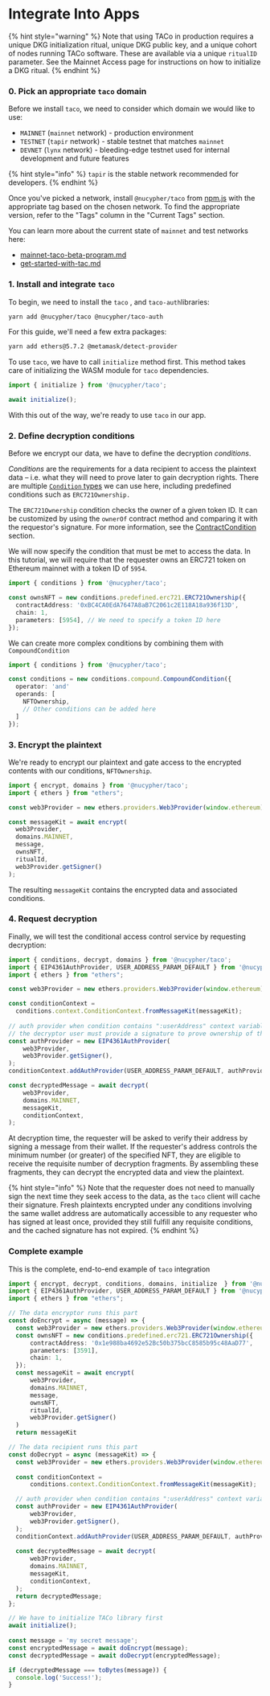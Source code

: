 # Integrate Into Apps

{% hint style="warning" %}
Note that using TACo in production requires a unique DKG initialization ritual, unique DKG public key, and a unique cohort of nodes running TACo software. These are available via a unique `ritualID` parameter. See the Mainnet Access page for instructions on how to initialize a DKG ritual.
{% endhint %}

### 0. Pick an appropriate `taco` domain

Before we install `taco`, we need to consider which domain we would like to use:

* `MAINNET` (`mainnet` network) - production environment
* `TESTNET` (`tapir` network) - stable testnet that matches `mainnet`
* `DEVNET` (`lynx` network) - bleeding-edge testnet used for internal development and future features

{% hint style="info" %}
`tapir` is the stable network recommended for developers.
{% endhint %}

Once you've picked a network, install `@nucypher/taco` from [npm.js](https://www.npmjs.com/package/@nucypher/taco?activeTab=versions) with the appropriate tag based on the chosen network. To find the appropriate version, refer to the "Tags" column in the "Current Tags" section.

You can learn more about the current state of `mainnet` and test networks here:

* [mainnet-taco-beta-program.md](../../../migration-to-mainnet/mainnet-taco-beta-program.md "mention")
* [get-started-with-tac.md](../../get-started-with-tac.md "mention")

### 1. Install and integrate `taco`

To begin, we need to install the `taco` , and `taco-auth`libraries:

```bash
yarn add @nucypher/taco @nucypher/taco-auth
```

For this guide, we'll need a few extra packages:

```bash
yarn add ethers@5.7.2 @metamask/detect-provider
```

To use `taco`, we have to call `initialize` method first. This method takes care of initializing the WASM module for `taco` dependencies.

```typescript
import { initialize } from '@nucypher/taco';

await initialize();
```

With this out of the way, we're ready to use `taco` in our app.

### 2. Define decryption conditions

Before we encrypt our data, we have to define the decryption _conditions_.

_Conditions_ are the requirements for a data recipient to access the plaintext data – i.e. what they will need to prove later to gain decryption rights. There are multiple [`Condition` types](../../taco-sdk/references/conditions/) we can use here, including predefined conditions such as `ERC721Ownership.`

The `ERC721Ownership` condition checks the owner of a given token ID. It can be customized by using the `ownerOf` contract method and comparing it with the requestor's signature. For more information, see the [ContractCondition](../../taco-sdk/references/conditions/contractcondition/) section.

We will now specify the condition that must be met to access the data. In this tutorial, we will require that the requester owns an ERC721 token on Ethereum mainnet with a token ID of `5954`.

```typescript
import { conditions } from '@nucypher/taco';

const ownsNFT = new conditions.predefined.erc721.ERC721Ownership({
  contractAddress: '0xBC4CA0EdA7647A8aB7C2061c2E118A18a936f13D',
  chain: 1,
  parameters: [5954], // We need to specify a token ID here
});
```

We can create more complex conditions by combining them with `CompoundCondition`

```typescript
import { conditions } from '@nucypher/taco';

const conditions = new conditions.compound.CompoundCondition({
  operator: 'and'
  operands: [
    NFTOwnership,
    // Other conditions can be added here
  ]
});
```

### 3. Encrypt the plaintext

We're ready to encrypt our plaintext and gate access to the encrypted contents with our conditions, `NFTOwnership`.

```javascript
import { encrypt, domains } from '@nucypher/taco';
import { ethers } from "ethers";

const web3Provider = new ethers.providers.Web3Provider(window.ethereum);

const messageKit = await encrypt(
  web3Provider,
  domains.MAINNET,
  message,
  ownsNFT,
  ritualId,
  web3Provider.getSigner() 
);
```

The resulting `messageKit` contains the encrypted data and associated conditions.

### 4. Request decryption

Finally, we will test the conditional access control service by requesting decryption:

```typescript
import { conditions, decrypt, domains } from '@nucypher/taco';
import { EIP4361AuthProvider, USER_ADDRESS_PARAM_DEFAULT } from '@nucypher/taco-auth';
import { ethers } from "ethers";

const web3Provider = new ethers.providers.Web3Provider(window.ethereum); 

const conditionContext =
  conditions.context.ConditionContext.fromMessageKit(messageKit);
  
// auth provider when condition contains ":userAddress" context variable
// the decryptor user must provide a signature to prove ownership of the wallet address
const authProvider = new EIP4361AuthProvider(
    web3Provider,
    web3Provider.getSigner(),
);
conditionContext.addAuthProvider(USER_ADDRESS_PARAM_DEFAULT, authProvider);

const decryptedMessage = await decrypt(
    web3Provider,
    domains.MAINNET,
    messageKit,
    conditionContext,
);
```

At decryption time, the requester will be asked to verify their address by signing a message from their wallet. If the requester's address controls the minimum number (or greater) of the specified NFT, they are eligible to receive the requisite number of decryption fragments. By assembling these fragments, they can decrypt the encrypted data and view the plaintext.&#x20;

{% hint style="info" %}
Note that the requester does not need to manually sign the next time they seek access to the data, as the `taco` client will cache their signature. Fresh plaintexts encrypted under any conditions involving the same wallet address are automatically accessible to any requester who has signed at least once, provided they still fulfill any requisite conditions, and the cached signature has not expired.&#x20;
{% endhint %}

### Complete example

This is the complete, end-to-end example of `taco` integration

```typescript
import { encrypt, decrypt, conditions, domains, initialize  } from '@nucypher/taco';
import { EIP4361AuthProvider, USER_ADDRESS_PARAM_DEFAULT } from '@nucypher/taco-auth';
import { ethers } from "ethers";

// The data encryptor runs this part
const doEncrypt = async (message) => {
  const web3Provider = new ethers.providers.Web3Provider(window.ethereum);
  const ownsNFT = new conditions.predefined.erc721.ERC721Ownership({
      contractAddress: '0x1e988ba4692e52Bc50b375bcC8585b95c48AaD77',
      parameters: [3591],
      chain: 1,
  });
  const messageKit = await encrypt(
      web3Provider,
      domains.MAINNET,
      message,
      ownsNFT,
      ritualId,
      web3Provider.getSigner()
  )
  return messageKit

// The data recipient runs this part
const doDecrypt = async (messageKit) => {
  const web3Provider = new ethers.providers.Web3Provider(window.ethereum);
  
  const conditionContext =
      conditions.context.ConditionContext.fromMessageKit(messageKit);

  // auth provider when condition contains ":userAddress" context variable
  const authProvider = new EIP4361AuthProvider(
      web3Provider,
      web3Provider.getSigner(),
  );
  conditionContext.addAuthProvider(USER_ADDRESS_PARAM_DEFAULT, authProvider);
    
  const decryptedMessage = await decrypt(
      web3Provider,
      domains.MAINNET,
      messageKit,
      conditionContext,
  );
  return decryptedMessage;
};

// We have to initialize TACo library first
await initialize();
  
const message = 'my secret message';
const encryptedMessage = await doEncrypt(message);
const decryptedMessage = await doDecrypt(encryptedMessage);

if (decryptedMessage === toBytes(message)) {
  console.log('Success!');
}
```
